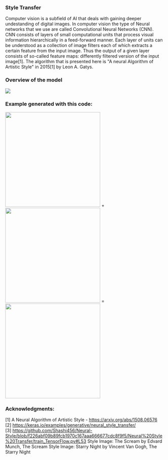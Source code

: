 ### Style Transfer

Computer vision is a subfield of AI that deals with gaining deeper undestanding of digital images. In computer vision the type of Neural networks that we use are called Convolutional Neural Networks (CNN). CNN consists of layers of small computational units that process visual information hierarchically in a feed-forward manner. Each layer of units can be understood as a collection of image filters each of which extracts a certain feature from the input image. Thus the output of a given layer consists of so-called feature maps: differently filtered version of the input image[1]. The algorithm that is presented here is "A neural Algorithm of Artistic Style" in 2015[1] by Leon A. Gatys.

### Overview of the model

<img src = "https://miro.medium.com/max/1430/1*JAMQmAJ-oPH35D5K4tJvJQ.png">

### Example generated with this code:

<img src = "https://sites.google.com/site/lilyarteia123/data-charts/vincent-van-gogh/image.jpg?attredirects=0" width = 300> + <img src = "https://media.overstockart.com/optimized/cache/data/product_images/VG485-1000x1000.jpg" width = 300> = <img src = "https://github.com/ZhivkoB3/Trapped-in-art/blob/main/StyleTransfered.png" width = 300>


### Acknowledgments: 

[1] A Neural Algorithm of Artistic Style - https://arxiv.org/abs/1508.06576 <br>
[2] https://keras.io/examples/generative/neural_style_transfer/ <br>
[3] https://github.com/Shashi456/Neural-Style/blob/f226abf09b89fcb1970c167aaa666677cdc8f9f5/Neural%20Style%20Transfer/train_TensorFlow.py#L53
Style Image: The Scream by Edvard Munch, The Scream
Style Image: Starry Night by Vincent Van Gogh, The Starry Night
